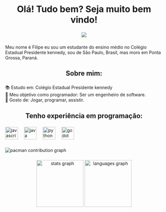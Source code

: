 <h1 align="center">Olá! Tudo bem? Seja muito bem vindo!</h1>

###

<div align="center">
  <img src="https://profile-counter.glitch.me/LioMassa123/count.svg?"  />
</div>

###

<p align="left">Meu nome é Filipe eu sou um estudante do ensino médio no Colégio Estadual Presidente kennedy, sou de São Paulo, Brasil, mas moro em Ponta Grossa, Paraná.</p>

###

<h2 align="center">Sobre mim:</h2>

###

<p align="left">📚 Estudo em: Colégio Estadual Presidente kennedy<br>🎯 Meu objetivo como programador: Ser um engenheiro de software.<br>🎲 Gosto de: Jogar, programar, assistir.</p>

###

<h2 align="center">Tenho experiência em programação:</h2>

###

<div align="left">
  <img src="https://cdn.jsdelivr.net/gh/devicons/devicon/icons/javascript/javascript-original.svg" height="40" alt="javascript logo"  />
  <img width="12" />
  <img src="https://cdn.jsdelivr.net/gh/devicons/devicon/icons/java/java-original.svg" height="40" alt="java logo"  />
  <img width="12" />
  <img src="https://cdn.jsdelivr.net/gh/devicons/devicon/icons/python/python-original.svg" height="40" alt="python logo"  />
  <img width="12" />
  <img src="https://cdn.jsdelivr.net/gh/devicons/devicon/icons/godot/godot-original.svg" height="40" alt="godot logo"  />
</div>

###

<picture>
  <source media="(prefers-color-scheme: dark)" srcset="https://raw.githubusercontent.com/LioMassa123/LioMassa123/output/pacman-contribution-graph-dark.svg">
  <source media="(prefers-color-scheme: light)" srcset="https://raw.githubusercontent.com/LioMassa123/LioMassa123/output/pacman-contribution-graph.svg">
  <img alt="pacman contribution graph" src="https://raw.githubusercontent.com/LioMassa123/LioMassa123/output/pacman-contribution-graph.svg">
</picture>

###

<div align="center">
  <img src="https://github-readme-stats.vercel.app/api?username=LioMassa123&hide_title=false&hide_rank=false&show_icons=true&include_all_commits=true&count_private=true&disable_animations=false&theme=dracula&locale=en&hide_border=false&order=1" height="150" alt="stats graph"  />
  <img src="https://github-readme-stats.vercel.app/api/top-langs?username=LioMassa123&locale=en&hide_title=false&layout=compact&card_width=320&langs_count=5&theme=dracula&hide_border=false&order=2" height="150" alt="languages graph"  />
</div>

###
